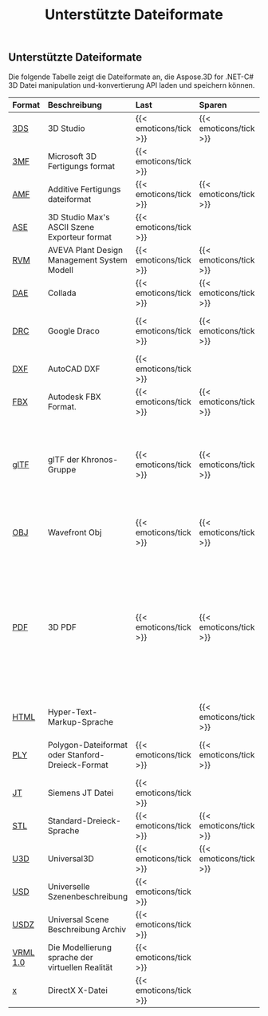 ﻿---
title: Unterstützte Dateiformate
type: docs
weight: 20
url: /de/net/supported-file-formats/
description: C# .NET 3D Datei manipulation und Konvertierung API kann laden und speichern 3DS, 3MF, AMF, FBX, DFX, OBJ, PLY, STL, USD, U3D und andere Formate
---
## **Unterstützte Dateiformate**
Die folgende Tabelle zeigt die Dateiformate an, die Aspose.3D for .NET-C# 3D Datei manipulation und-konvertierung API laden und speichern können.

|**Format**|**Beschreibung**|**Last**|**Sparen**|**Bemerkungen**|
|:- |:- |:- |:- |:- |
|[3DS](https://docs.fileformat.com/3d/3ds/)|3D Studio|{{< emoticons/tick >}}|{{< emoticons/tick >}}||
|[3MF](https://docs.fileformat.com/3d/3mf/)|Microsoft 3D Fertigungs format|{{< emoticons/tick >}}|||
|[AMF](https://docs.fileformat.com/3d/amf/)|Additive Fertigungs dateiformat|{{< emoticons/tick >}}|{{< emoticons/tick >}}||
|[ASE](https://docs.fileformat.com/3d/ase/)|3D Studio Max's ASCII Szene Exporteur format|{{< emoticons/tick >}}|||
|[RVM](https://docs.fileformat.com/3d/rvm/)|AVEVA Plant Design Management System Modell|{{< emoticons/tick >}}|{{< emoticons/tick >}}||
|[DAE](https://docs.fileformat.com/3d/dae/)|Collada|{{< emoticons/tick >}}|{{< emoticons/tick >}}||
|[DRC](https://docs.fileformat.com/3d/drc/)|Google Draco|{{< emoticons/tick >}}|{{< emoticons/tick >}}|Einschl ießlich Mesh/Point Cloud-Unterstützung|
|[DXF](https://docs.fileformat.com/cad/dxf/)|AutoCAD DXF|{{< emoticons/tick >}}|||
|[FBX](https://docs.fileformat.com/3d/fbx/)|Autodesk FBX Format.|{{< emoticons/tick >}}|{{< emoticons/tick >}}|Von 7.2 bis 7.5, beide ASCII/Binär.|
|[glTF](https://docs.fileformat.com/3d/glb/)|glTF der Khronos-Gruppe|{{< emoticons/tick >}}|{{< emoticons/tick >}}|Einschl ießlich 1.0 ASCII/Binär, 2.0 ASCII/Binär, 2.0 ASCII/Binär mit Draco Erweiterung|
|[OBJ](https://docs.fileformat.com/3d/obj/)|Wavefront Obj|{{< emoticons/tick >}}|{{< emoticons/tick >}}|Einschl ießlich Mesh/Point Cloud-Unterstützung.|
|[PDF](https://docs.fileformat.com/pdf/)|3D PDF|{{< emoticons/tick >}}|{{< emoticons/tick >}}|<p>Unterstützt nur standard U3D eingebettete 3D Inhalte in PDF.</p><p>PRC und U3D mit RH Mesh-Erweiterung werden noch nicht unterstützt.</p>|
|[HTML](https://docs.fileformat.com/web/html/)|Hyper-Text-Markup-Sprache||{{< emoticons/tick >}}||
|[PLY](https://docs.fileformat.com/3d/ply/)|Polygon-Dateiformat oder Stanford-Dreieck-Format|{{< emoticons/tick >}}|{{< emoticons/tick >}}|Einschl ießlich Mesh/Point Cloud-Unterstützung.|
|[JT](https://docs.fileformat.com/3d/jt/)|Siemens JT Datei|{{< emoticons/tick >}}||Unterstützt nur Version 8 und 9.|
|[STL](https://docs.fileformat.com/cad/stl/)|Standard-Dreieck-Sprache|{{< emoticons/tick >}}|{{< emoticons/tick >}}||
|[U3D](https://docs.fileformat.com/3d/u3d/)|Universal3D|{{< emoticons/tick >}}|{{< emoticons/tick >}}||
|[USD](https://docs.fileformat.com/3d/usd/)|Universelle Szenenbeschreibung|{{< emoticons/tick >}}|||
|[USDZ](https://docs.fileformat.com/3d/usdz/)|Universal Scene Beschreibung Archiv|{{< emoticons/tick >}}|||
|[VRML 1.0](https://docs.fileformat.com/3d/vrml/)|Die Modellierung sprache der virtuellen Realität|{{< emoticons/tick >}}||Unterstützt nur 1.0 ASCII.|
|[x](https://docs.fileformat.com/3d/x/)|DirectX X-Datei|{{< emoticons/tick >}}||Einschl ießlich ASCII/Binär.|

